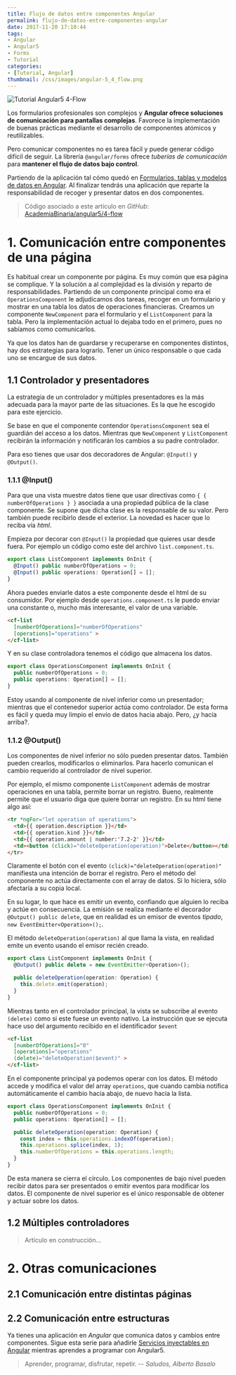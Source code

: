 ```yaml
---
title: Flujo de datos entre componentes Angular
permalink: flujo-de-datos-entre-componentes-angular
date: 2017-11-20 17:10:44
tags:  
- Angular
- Angular5
- Forms
- Tutorial
categories:
- [Tutorial, Angular] 
thumbnail: /css/images/angular-5_4_flow.png
---
```

![Tutorial Angular5 4-Flow](/images/tutorial-angular-5_4_flow.png)

Los formularios profesionales son complejos y **Angular ofrece soluciones de comunicación para pantallas complejas**. Favorece la implementación de buenas prácticas mediante el desarrollo de componentes atómicos y reutilizables.

Pero comunicar componentes no es tarea fácil y puede generar código difícil de seguir. La librería `@angular/forms` ofrece *tuberías de comunicación* para **mantener el flujo de datos bajo control**.

<!-- more -->

Partiendo de la aplicación tal cómo quedó en [Formularios, tablas y modelos de datos en Angular](../formularios-tablas-y-modelos-de-datos-en-angular/). Al finalizar tendrás una aplicación que reparte la responsabilidad de recoger y presentar datos en dos componentes.

>Código asociado a este artículo en *GitHub*: [AcademiaBinaria/angular5/4-flow](https://github.com/AcademiaBinaria/angular5/tree/master/4-flow/cash-flow) 


# 1. Comunicación entre componentes de una página
Es habitual crear un componente por página. Es muy común que esa página se complique. Y la solución a al complejidad es la división y reparto de responsabilidades. 
Partiendo de un componente principal como era el `OperationsComponent` le adjudicamos dos tareas, recoger en un formulario y mostrar en una tabla los datos de operaciones financieras. Creamos un componente `NewComponent` para el formulario y el `ListComponent` para la tabla. Pero la implementación actual lo dejaba todo en el primero, pues no sabíamos como comunicarlos.

Ya que los datos han de guardarse y recuperarse en componentes distintos, hay dos estrategias para lograrlo. Tener un único responsable o que cada uno se encargue de sus datos.

## 1.1 Controlador y presentadores
La estrategia de un controlador y múltiples presentadores es la más adecuada para la mayor parte de las situaciones. Es la que he escogido para este ejercicio.

Se base en que el componente contendor `OperationsComponent` sea el guardián del acceso a los datos. Mientras que  `NewComponent` y `ListComponent` recibirán la información y notificarán los cambios a su padre controlador.

Para eso tienes que usar dos decoradores de Angular: `@Input()` y `@Output()`.

### 1.1.1 @Input()
Para que una vista muestre datos tiene que usar directivas como `{ { numberOfOperations } }` asociada a una propiedad pública de la clase componente. Se supone que dicha clase es la responsable de su valor. Pero también puede recibirlo desde el exterior. La novedad es hacer que lo reciba vía *html*.

Empieza por decorar con `@Input()` la propiedad que quieres usar desde fuera. Por ejemplo un código como este del archivo `list.component.ts`.

```typescript
export class ListComponent implements OnInit {
  @Input() public numberOfOperations = 0;
  @Input() public operations: Operation[] = [];
}
```
Ahora puedes enviarle datos a este componente desde el html de su consumidor. Por ejemplo desde `operations.component.ts` le puedo enviar una constante o, mucho más interesante, el valor de una variable.

```html
<cf-list 
  [numberOfOperations]="numberOfOperations" 
  [operations]="operations" >
</cf-list>
```
Y en su clase controladora tenemos el código que almacena los datos. 

```typescript
export class OperationsComponent implements OnInit {
  public numberOfOperations = 0;
  public operations: Operation[] = [];
}
```

Estoy usando al componente de nivel inferior como un presentador; mientras que el contenedor superior actúa como controlador. De esta forma es fácil y queda muy limpio el envío de datos hacia abajo. Pero, ¿y hacía arriba?.

### 1.1.2 @Output()
Los componentes de nivel inferior no sólo pueden presentar datos. También pueden crearlos, modificarlos o eliminarlos. Para hacerlo comunican el cambio requerido al controlador de nivel superior.

Por ejemplo, el mismo componente `ListComponent` además de mostrar operaciones en una tabla, permite borrar un registro. Bueno, realmente permite que el usuario diga que quiere borrar un registro. En su html tiene algo así:

```html
<tr *ngFor="let operation of operations">
  <td>{{ operation.description }}</td>
  <td>{{ operation.kind }}</td>
  <td>{{ operation.amount | number:'7.2-2' }}</td>
  <td><button (click)="deleteOperation(operation)">Delete</button></td>
</tr>
```

Claramente el botón con el evento `(click)="deleteOperation(operation)"` manifiesta una intención de borrar el registro. Pero el método del componente no actúa directamente con el array de datos. Si lo hiciera, sólo afectaría a su copia local.

En su lugar, lo que hace es emitir un evento, confiando que alguien lo reciba y actúe en consecuencia. La emisión se realiza mediante el decorador `@Output() public delete`, que en realidad es un emisor de eventos *tipado*, `new EventEmitter<Operation>();`.

El método `deleteOperation(operation)` al que llama la vista, en realidad emite un evento usando el emisor recién creado.

```typescript
export class ListComponent implements OnInit {
  @Output() public delete = new EventEmitter<Operation>();

  public deleteOperation(operation: Operation) {
    this.delete.emit(operation);
  }
}
```
Mientras tanto en el controlador principal, la vista se subscribe al evento `(delete)` como si este fuese un evento nativo. La instrucción que se ejecuta hace uso del argumento recibido en el identificador `$event`

```html
<cf-list 
  [numberOfOperations]="0" 
  [operations]="operations" 
  (delete)="deleteOperation($event)" >
</cf-list>
```
En el componente principal ya podemos operar con los datos. El método accede y modifica el valor del array `operations`, que cuando cambia notifica automáticamente el cambio hacia abajo, de nuevo hacia la lista.

```typescript
export class OperationsComponent implements OnInit {
  public numberOfOperations = 0;
  public operations: Operation[] = [];

  public deleteOperation(operation: Operation) {
    const index = this.operations.indexOf(operation);
    this.operations.splice(index, 1);
    this.numberOfOperations = this.operations.length;
  }
}
```
De esta manera se cierra el círculo. Los componentes de bajo nivel pueden recibir datos para ser presentados o emitir eventos para modificar los datos. El componente de nivel superior es el único responsable de obtener y actuar sobre los datos.

## 1.2 Múltiples controladores

> Artículo en construcción...

# 2. Otras comunicaciones

## 2.1 Comunicación entre distintas páginas

## 2.2 Comunicación entre estructuras


Ya tienes una aplicación en *Angular* que comunica datos y cambios entre componentes. Sigue esta serie para añadirle [Servicios inyectables en Angular](../categories/Tutorial/Angular/) mientras aprendes a programar con Angular5.

> Aprender, programar, disfrutar, repetir.
> -- <cite>Saludos, Alberto Basalo</cite> 